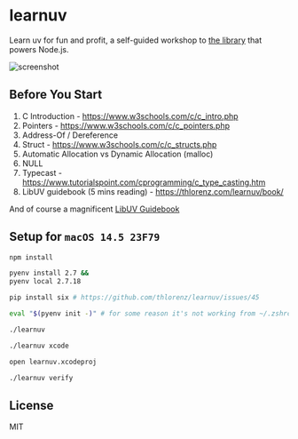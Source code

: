 # learnuv

Learn uv for fun and profit, a self-guided workshop to [the library](https://github.com/libuv/libuv) that powers Node.js.

![screenshot](assets/screenshot.png)

## Before You Start

1. C Introduction - https://www.w3schools.com/c/c_intro.php
2. Pointers - https://www.w3schools.com/c/c_pointers.php
3. Address-Of / Dereference
4. Struct - https://www.w3schools.com/c/c_structs.php
5. Automatic Allocation vs Dynamic Allocation (malloc)
6. NULL
7. Typecast - https://www.tutorialspoint.com/cprogramming/c_type_casting.htm
8. LibUV guidebook (5 mins reading) - https://thlorenz.com/learnuv/book/

And of course a magnificent [LibUV Guidebook](https://docs.libuv.org/en/v1.x/guide/introduction.html)

## Setup for `macOS 14.5 23F79`

```sh
npm install
```

```sh
pyenv install 2.7 &&
pyenv local 2.7.18
```

```sh
pip install six # https://github.com/thlorenz/learnuv/issues/45
```

```sh
eval "$(pyenv init -)" # for some reason it's not working from ~/.zshrc
```

```sh
./learnuv
```

```sh
./learnuv xcode
```

```sh
open learnuv.xcodeproj
```

```sh
./learnuv verify
```

## License

MIT

